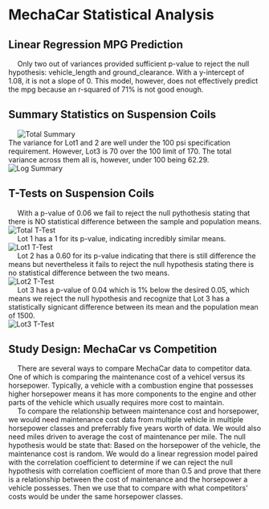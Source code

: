 # MechaCar Statistical Analysis

## Linear Regression MPG Prediction
&emsp; Only two out of variances provided sufficient p-value to reject the null hypothesis: vehicle_length and ground_clearance. With a y-intercept of 1.08, it is not a slope of 0. This model, however, does not effectively predict the mpg because an r-squared of 71% is not good enough.

## Summary Statistics on Suspension Coils
&emsp; ![Total Summary]('Resources/total_summary.png')<br /> The variance for Lot1 and 2 are well under the 100 psi specification requirement. However, Lot3 is 70 over the 100 limit of 170. The total variance across them all is, however, under 100 being 62.29.<br />
![Log Summary]('Resources/lot_summary.png')

## T-Tests on Suspension Coils
&emsp; With a p-value of 0.06 we fail to reject the null pythothesis stating that there is NO statistical difference between the sample and population means.<br />
![Total T-Test]('Resources/total_ttest.png)<br />
&emsp; Lot 1 has a 1 for its p-value, indicating incredibly similar means.
![Lot1 T-Test]('Resources/lot1_ttest.png)<br />
&emsp; Lot 2 has a 0.60 for its p-value indicating that there is still difference the means but nevertheless it fails to reject the null hypothesis stating there is no statistical difference between the two means.<br />
![Lot2 T-Test]('Resources/lot2_ttest.png)<br />
&emsp; Lot 3 has a p-value of 0.04 which is 1% below the desired 0.05, which means we reject the null hypothesis and recognize that Lot 3 has a statistically signicant difference between its mean and the population mean of 1500.<br />
![Lot3 T-Test]('Resources/lot3_ttest.png)<br />

## Study Design: MechaCar vs Competition
&emsp; There are several ways to compare MechaCar data to competitor data. One of which is comparing the maintenance cost of a vehicel versus its horsepower. Typically, a vehicle with a combustion engine that possesses higher horsepower means it has more components to the engine and other parts of the vehicle which usually requires more cost to maintain.<br />
&emsp; To compare the relationship between maintenance cost and horsepower, we would need maintenance cost data from multiple vehicle in multiple horsepower classes and preferrably five years worth of data. We would also need miles driven to average the cost of maintenance per mile. The null hypothesis would be state that: Based on the horsepower of the vehicle, the maintenance cost is random. We would do a linear regression model paired with the correlation coefficient to determine if we can reject the null hypothesis with correlation coefficient of more than 0.5 and prove that there is a relationship between the cost of maintenance and the horsepower a vehicle possesses. Then we use that to compare with what competitors' costs would be under the same horsepower classes.
